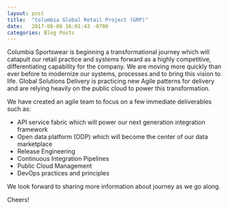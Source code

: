 ```yaml
---
layout: post
title:  "Columbia Global Retail Project (GRP)"
date:   2017-08-08 16:01:43 -0700
categories: Blog Posts
---
```

Columbia Sportswear is beginning a transformational journey which will catapult our retail practice and systems forward as a highly competitive, differentiating capability for the company.  We are moving more quickly than ever before to modernize our systems, processes and to bring this vision to life.  Global Solutions Delivery is practicing new Agile patterns for delivery and are relying heavily on the public cloud to power this transformation.

We have created an agile team to focus on a few immediate deliverables such as: 
* API service fabric which will power our next generation integration framework
* Open data platform (ODP) which will become the center of our data marketplace 
* Release Engineering
* Continuous Integration Pipelines
* Public Cloud Management
* DevOps practices and principles

We look forward to sharing more information about journey as we go along.

Cheers!